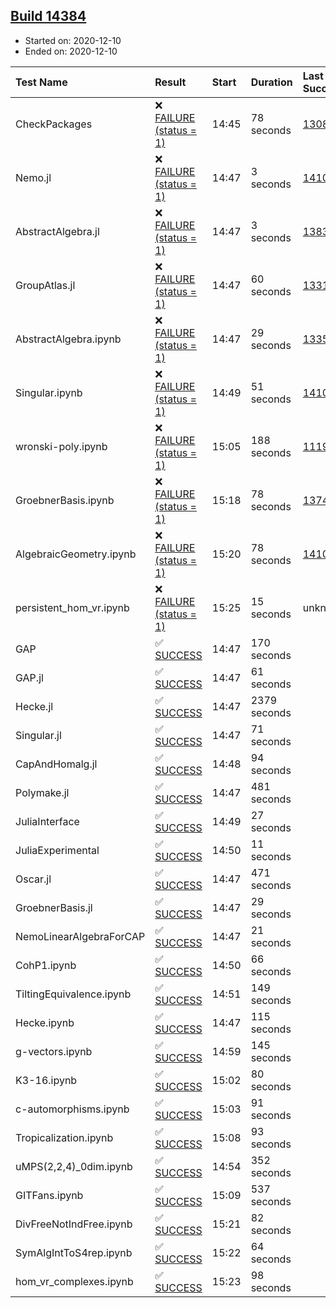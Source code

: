 ## [Build 14384](https://oscarci.mathematik.uni-kl.de/job/oscar/14384/)

* Started on: 2020-12-10
* Ended on: 2020-12-10

| Test Name    | Result | Start | Duration | Last Success | First Failure |
|:-------------|:-------|:------|:---------|:-------------|:--------------|
| CheckPackages | ❌ [FAILURE (status = 1)](https://oscarci.mathematik.uni-kl.de/job/oscar/14384/artifact/logs/build-14384/CheckPackages.log) | 14:45 | 78 seconds | [13085](https://oscarci.mathematik.uni-kl.de/job/oscar/13085/) | [13086](https://oscarci.mathematik.uni-kl.de/job/oscar/13086/) |
| Nemo.jl | ❌ [FAILURE (status = 1)](https://oscarci.mathematik.uni-kl.de/job/oscar/14384/artifact/logs/build-14384/Nemo.jl.log) | 14:47 | 3 seconds | [14101](https://oscarci.mathematik.uni-kl.de/job/oscar/14101/) | [14102](https://oscarci.mathematik.uni-kl.de/job/oscar/14102/) |
| AbstractAlgebra.jl | ❌ [FAILURE (status = 1)](https://oscarci.mathematik.uni-kl.de/job/oscar/14384/artifact/logs/build-14384/AbstractAlgebra.jl.log) | 14:47 | 3 seconds | [13837](https://oscarci.mathematik.uni-kl.de/job/oscar/13837/) | [13838](https://oscarci.mathematik.uni-kl.de/job/oscar/13838/) |
| GroupAtlas.jl | ❌ [FAILURE (status = 1)](https://oscarci.mathematik.uni-kl.de/job/oscar/14384/artifact/logs/build-14384/GroupAtlas.jl.log) | 14:47 | 60 seconds | [13311](https://oscarci.mathematik.uni-kl.de/job/oscar/13311/) | [13312](https://oscarci.mathematik.uni-kl.de/job/oscar/13312/) |
| AbstractAlgebra.ipynb | ❌ [FAILURE (status = 1)](https://oscarci.mathematik.uni-kl.de/job/oscar/14384/artifact/logs/build-14384/AbstractAlgebra.ipynb.log) | 14:47 | 29 seconds | [13355](https://oscarci.mathematik.uni-kl.de/job/oscar/13355/) | [13356](https://oscarci.mathematik.uni-kl.de/job/oscar/13356/) |
| Singular.ipynb | ❌ [FAILURE (status = 1)](https://oscarci.mathematik.uni-kl.de/job/oscar/14384/artifact/logs/build-14384/Singular.ipynb.log) | 14:49 | 51 seconds | [14101](https://oscarci.mathematik.uni-kl.de/job/oscar/14101/) | [14102](https://oscarci.mathematik.uni-kl.de/job/oscar/14102/) |
| wronski-poly.ipynb | ❌ [FAILURE (status = 1)](https://oscarci.mathematik.uni-kl.de/job/oscar/14384/artifact/logs/build-14384/wronski-poly.ipynb.log) | 15:05 | 188 seconds | [11192](https://oscarci.mathematik.uni-kl.de/job/oscar/11192/) | [11193](https://oscarci.mathematik.uni-kl.de/job/oscar/11193/) |
| GroebnerBasis.ipynb | ❌ [FAILURE (status = 1)](https://oscarci.mathematik.uni-kl.de/job/oscar/14384/artifact/logs/build-14384/GroebnerBasis.ipynb.log) | 15:18 | 78 seconds | [13748](https://oscarci.mathematik.uni-kl.de/job/oscar/13748/) | [13749](https://oscarci.mathematik.uni-kl.de/job/oscar/13749/) |
| AlgebraicGeometry.ipynb | ❌ [FAILURE (status = 1)](https://oscarci.mathematik.uni-kl.de/job/oscar/14384/artifact/logs/build-14384/AlgebraicGeometry.ipynb.log) | 15:20 | 78 seconds | [14101](https://oscarci.mathematik.uni-kl.de/job/oscar/14101/) | [14102](https://oscarci.mathematik.uni-kl.de/job/oscar/14102/) |
| persistent_hom_vr.ipynb | ❌ [FAILURE (status = 1)](https://oscarci.mathematik.uni-kl.de/job/oscar/14384/artifact/logs/build-14384/persistent_hom_vr.ipynb.log) | 15:25 | 15 seconds | unknown | unknown |
| GAP | ✅ [SUCCESS](https://oscarci.mathematik.uni-kl.de/job/oscar/14384/artifact/logs/build-14384/GAP.log) | 14:47 | 170 seconds |  |  |
| GAP.jl | ✅ [SUCCESS](https://oscarci.mathematik.uni-kl.de/job/oscar/14384/artifact/logs/build-14384/GAP.jl.log) | 14:47 | 61 seconds |  |  |
| Hecke.jl | ✅ [SUCCESS](https://oscarci.mathematik.uni-kl.de/job/oscar/14384/artifact/logs/build-14384/Hecke.jl.log) | 14:47 | 2379 seconds |  |  |
| Singular.jl | ✅ [SUCCESS](https://oscarci.mathematik.uni-kl.de/job/oscar/14384/artifact/logs/build-14384/Singular.jl.log) | 14:47 | 71 seconds |  |  |
| CapAndHomalg.jl | ✅ [SUCCESS](https://oscarci.mathematik.uni-kl.de/job/oscar/14384/artifact/logs/build-14384/CapAndHomalg.jl.log) | 14:48 | 94 seconds |  |  |
| Polymake.jl | ✅ [SUCCESS](https://oscarci.mathematik.uni-kl.de/job/oscar/14384/artifact/logs/build-14384/Polymake.jl.log) | 14:47 | 481 seconds |  |  |
| JuliaInterface | ✅ [SUCCESS](https://oscarci.mathematik.uni-kl.de/job/oscar/14384/artifact/logs/build-14384/JuliaInterface.log) | 14:49 | 27 seconds |  |  |
| JuliaExperimental | ✅ [SUCCESS](https://oscarci.mathematik.uni-kl.de/job/oscar/14384/artifact/logs/build-14384/JuliaExperimental.log) | 14:50 | 11 seconds |  |  |
| Oscar.jl | ✅ [SUCCESS](https://oscarci.mathematik.uni-kl.de/job/oscar/14384/artifact/logs/build-14384/Oscar.jl.log) | 14:47 | 471 seconds |  |  |
| GroebnerBasis.jl | ✅ [SUCCESS](https://oscarci.mathematik.uni-kl.de/job/oscar/14384/artifact/logs/build-14384/GroebnerBasis.jl.log) | 14:47 | 29 seconds |  |  |
| NemoLinearAlgebraForCAP | ✅ [SUCCESS](https://oscarci.mathematik.uni-kl.de/job/oscar/14384/artifact/logs/build-14384/NemoLinearAlgebraForCAP.log) | 14:47 | 21 seconds |  |  |
| CohP1.ipynb | ✅ [SUCCESS](https://oscarci.mathematik.uni-kl.de/job/oscar/14384/artifact/logs/build-14384/CohP1.ipynb.log) | 14:50 | 66 seconds |  |  |
| TiltingEquivalence.ipynb | ✅ [SUCCESS](https://oscarci.mathematik.uni-kl.de/job/oscar/14384/artifact/logs/build-14384/TiltingEquivalence.ipynb.log) | 14:51 | 149 seconds |  |  |
| Hecke.ipynb | ✅ [SUCCESS](https://oscarci.mathematik.uni-kl.de/job/oscar/14384/artifact/logs/build-14384/Hecke.ipynb.log) | 14:47 | 115 seconds |  |  |
| g-vectors.ipynb | ✅ [SUCCESS](https://oscarci.mathematik.uni-kl.de/job/oscar/14384/artifact/logs/build-14384/g-vectors.ipynb.log) | 14:59 | 145 seconds |  |  |
| K3-16.ipynb | ✅ [SUCCESS](https://oscarci.mathematik.uni-kl.de/job/oscar/14384/artifact/logs/build-14384/K3-16.ipynb.log) | 15:02 | 80 seconds |  |  |
| c-automorphisms.ipynb | ✅ [SUCCESS](https://oscarci.mathematik.uni-kl.de/job/oscar/14384/artifact/logs/build-14384/c-automorphisms.ipynb.log) | 15:03 | 91 seconds |  |  |
| Tropicalization.ipynb | ✅ [SUCCESS](https://oscarci.mathematik.uni-kl.de/job/oscar/14384/artifact/logs/build-14384/Tropicalization.ipynb.log) | 15:08 | 93 seconds |  |  |
| uMPS(2,2,4)_0dim.ipynb | ✅ [SUCCESS](https://oscarci.mathematik.uni-kl.de/job/oscar/14384/artifact/logs/build-14384/uMPS-2-2-4-_0dim.ipynb.log) | 14:54 | 352 seconds |  |  |
| GITFans.ipynb | ✅ [SUCCESS](https://oscarci.mathematik.uni-kl.de/job/oscar/14384/artifact/logs/build-14384/GITFans.ipynb.log) | 15:09 | 537 seconds |  |  |
| DivFreeNotIndFree.ipynb | ✅ [SUCCESS](https://oscarci.mathematik.uni-kl.de/job/oscar/14384/artifact/logs/build-14384/DivFreeNotIndFree.ipynb.log) | 15:21 | 82 seconds |  |  |
| SymAlgIntToS4rep.ipynb | ✅ [SUCCESS](https://oscarci.mathematik.uni-kl.de/job/oscar/14384/artifact/logs/build-14384/SymAlgIntToS4rep.ipynb.log) | 15:22 | 64 seconds |  |  |
| hom_vr_complexes.ipynb | ✅ [SUCCESS](https://oscarci.mathematik.uni-kl.de/job/oscar/14384/artifact/logs/build-14384/hom_vr_complexes.ipynb.log) | 15:23 | 98 seconds |  |  |
